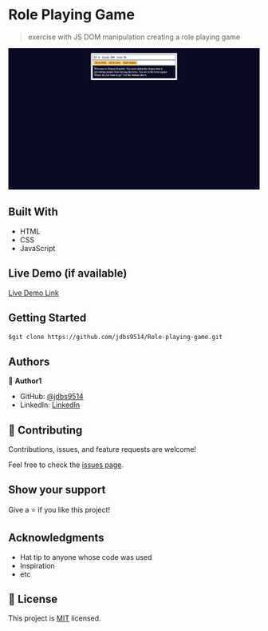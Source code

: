 
# Role Playing Game

> exercise with JS DOM manipulation creating a role playing game

![](/image/game_role.png)


## Built With

- HTML
- CSS
- JavaScript

## Live Demo (if available)

[Live Demo Link](https://fantastic-tanuki-683c26.netlify.app/)


## Getting Started

````
$git clone https://github.com/jdbs9514/Role-playing-game.git
````


## Authors

👤 **Author1**

- GitHub: [@jdbs9514](https://github.com/jdbs9514)
- LinkedIn: [LinkedIn](https://linkedin.com/in/macoin)


## 🤝 Contributing

Contributions, issues, and feature requests are welcome!

Feel free to check the [issues page](../../issues/).

## Show your support

Give a ⭐️ if you like this project!

## Acknowledgments

- Hat tip to anyone whose code was used
- Inspiration
- etc

## 📝 License

This project is [MIT](./MIT.md) licensed.
